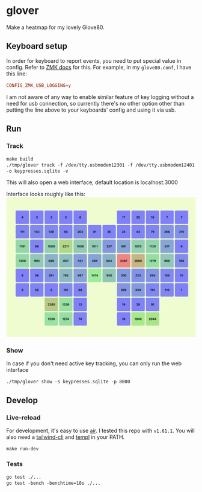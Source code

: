 # glover

Make a heatmap for my lovely Glove80.

## Keyboard setup

In order for keyboard to report events, you need to put special value in config.
Refer to [ZMK docs](https://zmk.dev/docs/development/usb-logging#enabling-logging-on-older-boards)
for this. For example, in my `glove80.conf`, I have this line:

```conf
CONFIG_ZMK_USB_LOGGING=y
```

I am not aware of any way to enable similar feature of key logging without
a need for usb connection, so currently there's no other option other than
putting the line above to your keyboards' config and using it via usb.

## Run

### Track

```shell
make build
./tmp/glover track -f /dev/tty.usbmodem12301 -f /dev/tty.usbmodem12401 -o keypresses.sqlite -v
```

This will also open a web interface, default location is localhost:3000

Interface looks roughly like this:
![preview](img/preview.png)

### Show

In case if you don't need active key tracking, you can only run the web interface

```shell
./tmp/glover show -s keypresses.sqlite -p 8000
```

## Develop

### Live-reload

For development, it's easy to use [air](github.com/air-verse/air).
I tested this repo with `v1.61.1`. You will also need a [tailwind-cli](https://tailwindcss.com/blog/standalone-cli)
and [templ](https://templ.guide/quick-start/installation#go-install) in your PATH.

```shell
make run-dev
```

### Tests

```shell
go test ./...
go test -bench -benchtime=10s ./...
```
